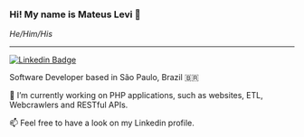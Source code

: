 ### Hi! My name is Mateus Levi 👋
_He/Him/His_

---

[![Linkedin Badge](https://img.shields.io/badge/-LinkedIn-blue?style=flat-square&logo=Linkedin&logoColor=white&link=https://www.linkedin.com/in/mateus-levi-silva-martins)](www.linkedin.com/in/mateus-levi-silva-martins)

Software Developer based in São Paulo, Brazil 🇧🇷


🔭 I’m currently working on PHP applications, such as websites, ETL, Webcrawlers and RESTful APIs.


📫 Feel free to have a look on my Linkedin profile.